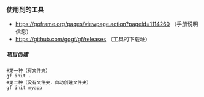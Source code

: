 <!--
 * @Author: your name
 * @Date: 2022-04-10 13:47:52
 * @LastEditTime: 2022-04-10 13:56:16
 * @LastEditors: Please set LastEditors
 * @Description: 打开koroFileHeader查看配置 进行设置: https://github.com/OBKoro1/koro1FileHeader/wiki/%E9%85%8D%E7%BD%AE
 * @FilePath: \doc-man\docs\devframe\goframe\dev\info.md
-->
### 使用到的工具 
- https://goframe.org/pages/viewpage.action?pageId=1114260 （手册说明信息）
- https://github.com/gogf/gf/releases （工具的下载址）
##### 项目创建
```shell
#第一种（有文件夹）
gf init .
#第二种（没有文件夹，自动创建文件夹）
gf init myapp
```
